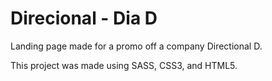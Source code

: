 # Direcional - Dia D

Landing page made for a promo off a company Directional D.

This project was made using SASS, CSS3, and HTML5.
